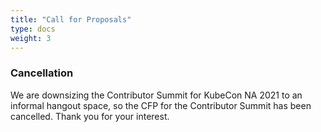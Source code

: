 ```yaml
---
title: "Call for Proposals"
type: docs
weight: 3
---
```


### Cancellation

We are downsizing the Contributor Summit for KubeCon NA 2021 to an informal
hangout space, so the CFP for the Contributor Summit has been cancelled. Thank
you for your interest.

